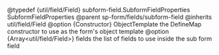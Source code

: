 
@typedef {util/field/Field} subform-field.SubformFieldProperties SubformFieldProperties
@parent sp-form/fields/subform-field
@inherits util/field/Field
@option {Constructor} ObjectTemplate the DefineMap constructor to use as the form's object template
@option {Array<util/field/Field>} fields the list of fields to use inside the sub form field
